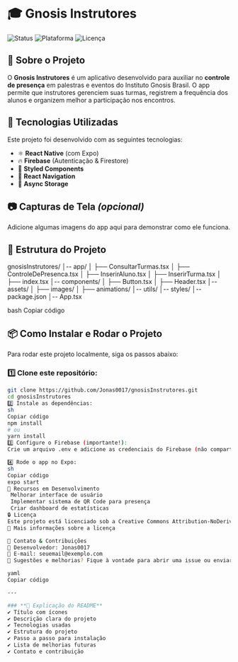 # 🎓 Gnosis Instrutores

![Status](https://img.shields.io/badge/status-em%20desenvolvimento-yellow)
![Plataforma](https://img.shields.io/badge/plataforma-React%20Native-blue)
![Licença](https://img.shields.io/badge/licença-CC%20BY--ND%204.0-lightgrey)

## 📖 Sobre o Projeto

O **Gnosis Instrutores** é um aplicativo desenvolvido para auxiliar no **controle de presença** em palestras e eventos do Instituto Gnosis Brasil. O app permite que instrutores gerenciem suas turmas, registrem a frequência dos alunos e organizem melhor a participação nos encontros.

## 🚀 Tecnologias Utilizadas

Este projeto foi desenvolvido com as seguintes tecnologias:

- ⚛️ **React Native** (com Expo)
- 🔥 **Firebase** (Autenticação & Firestore)
- 🎨 **Styled Components**
- 🔗 **React Navigation**
- 💾 **Async Storage**

## 📷 Capturas de Tela *(opcional)*

Adicione algumas imagens do app aqui para demonstrar como ele funciona. 

## 📂 Estrutura do Projeto

gnosisInstrutores/ │-- app/ │ ├── ConsultarTurmas.tsx │ ├── ControleDePresenca.tsx │ ├── InserirAluno.tsx │ ├── InserirTurma.tsx │ ├── index.tsx │-- components/ │ ├── Button.tsx │ ├── Header.tsx │-- assets/ │ ├── images/ │ ├── animations/ │-- utils/ │-- styles/ │-- package.json │-- App.tsx

bash
Copiar código

## 📦 Como Instalar e Rodar o Projeto

Para rodar este projeto localmente, siga os passos abaixo:

### 1️⃣ Clone este repositório:
```sh
git clone https://github.com/Jonas0017/gnosisInstrutores.git
cd gnosisInstrutores
2️⃣ Instale as dependências:
sh
Copiar código
npm install
# ou
yarn install
3️⃣ Configure o Firebase (importante!):
Crie um arquivo .env e adicione as credenciais do Firebase (não compartilhadas no repositório).

4️⃣ Rode o app no Expo:
sh
Copiar código
expo start
🚧 Recursos em Desenvolvimento
 Melhorar interface de usuário
 Implementar sistema de QR Code para presença
 Criar dashboard de estatísticas
🔒 Licença
Este projeto está licenciado sob a Creative Commons Attribution-NoDerivatives 4.0.
🔗 Mais informações sobre a licença

📩 Contato & Contribuições
👤 Desenvolvedor: Jonas0017
📧 E-mail: seuemail@exemplo.com
💬 Sugestões e melhorias? Fique à vontade para abrir uma issue ou enviar um pull request! 🚀

yaml
Copiar código

---

### **📌 Explicação do README**
✔ Título com ícones  
✔ Descrição clara do projeto  
✔ Tecnologias usadas  
✔ Estrutura do projeto  
✔ Passo a passo para instalação  
✔ Lista de melhorias futuras  
✔ Contato e contribuição